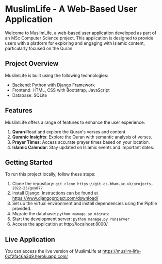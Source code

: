 # MuslimLife - A Web-Based User Application

Welcome to MuslimLife, a web-based user application developed as part of an MSc Computer Science project. This application is designed to provide users with a platform for exploring and engaging with Islamic content, particularly focused on the Quran.

## Project Overview

MuslimLife is built using the following technologies:

- Backend: Python with Django Framework
- Frontend: HTML, CSS with Bootstrap, JavaScript
- Database: SQLite

## Features

MuslimLife offers a range of features to enhance the user experience:

1. **Quran**:Read and explore the Quran's verses and content.
2. **Quranic Insights**: Explore the Quran with semantic analysis of verses.
3. **Prayer Times**: Access accurate prayer times based on your location.
4. **Islamic Calendar**: Stay updated on Islamic events and important dates.

## Getting Started

To run this project locally, follow these steps:

1. Clone the repository: `git clone https://git.cs.bham.ac.uk/projects-2022-23/gxy877`
2. Install Django: Instructions can be found at https://www.djangoproject.com/download/
3. Set up the virtual environment and install dependencies using the Pipfile provided.
4. Migrate the database: `python manage.py migrate`
5. Start the development server: `python manage.py runserver`
6. Access the application at http://localhost:8000/

## Live Application

You can access the live version of MuslimLife at https://muslim-life-6cf2fa46a3d9.herokuapp.com/
